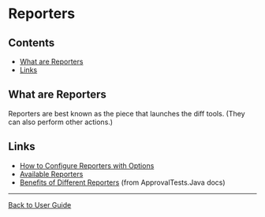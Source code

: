 <a id="top"></a>

# Reporters

<!-- toc -->

## Contents

- [What are Reporters](#what-are-reporters)
- [Links](#links)<!-- endToc -->

## What are Reporters

Reporters are best known as the piece that launches the diff tools. (They can also perform other actions.)

## Links

- [How to Configure Reporters with Options](../how_tos/ConfigureReportersWithOptions.md)
- [Available Reporters](https://github.com/approvals/Approvals.NodeJS#built-in-reporters)
- [Benefits of Different Reporters](https://github.com/approvals/ApprovalTests.Java/blob/master/approvaltests/docs/explanations/BenefitsOfDifferentReporters.md) (from ApprovalTests.Java docs)

---

[Back to User Guide](/doc/README.md#top)
